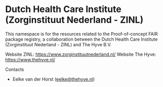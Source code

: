 # Dutch Health Care Institute (Zorginstituut Nederland - ZINL)

This namespace is for the resources related to the Proof-of-concept FAIR package registry, a collaboration between the Dutch Health Care Institute (Zorginstituut Nederland - ZINL) and The Hyve B.V.


Website ZINL: https://www.zorginstituutnederland.nl/
Website The Hyve: https://www.thehyve.nl/

Contacts
* Eelke van der Horst (eelke@thehyve.nl)